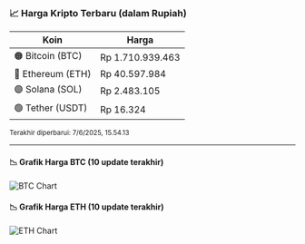 

<!-- HARGA_KRIPTO -->
### 📈 Harga Kripto Terbaru (dalam Rupiah)

| Koin     | Harga         |
|----------|---------------|
| 🟠 Bitcoin (BTC)   | Rp 1.710.939.463 |
| 🔵 Ethereum (ETH)  | Rp 40.597.984 |
| 🟣 Solana (SOL)    | Rp 2.483.105 |
| 🟢 Tether (USDT)   | Rp 16.324 |

<sub>Terakhir diperbarui: 7/6/2025, 15.54.13</sub>

---

#### 📉 Grafik Harga BTC (10 update terakhir)
![BTC Chart](https://quickchart.io/chart?c=%7B%22type%22%3A%22line%22%2C%22data%22%3A%7B%22labels%22%3A%5B%2206%3A19%3A08%22%2C%2206%3A44%3A20%22%2C%2206%3A55%3A48%22%2C%2207%3A19%3A53%22%2C%2207%3A32%3A06%22%2C%2207%3A43%3A07%22%2C%2207%3A54%3A23%22%2C%2208%3A22%3A29%22%2C%2208%3A42%3A36%22%2C%2208%3A54%3A13%22%5D%2C%22datasets%22%3A%5B%7B%22label%22%3A%22Bitcoin%22%2C%22data%22%3A%5B1711959633%2C1711822846%2C1714871383%2C1714837020%2C1713983937%2C1713496615%2C1712365554%2C1711357587%2C1711482324%2C1710939463%5D%2C%22fill%22%3Afalse%2C%22borderColor%22%3A%22blue%22%2C%22tension%22%3A0.1%7D%5D%7D%7D)

#### 📉 Grafik Harga ETH (10 update terakhir)
![ETH Chart](https://quickchart.io/chart?c=%7B%22type%22%3A%22line%22%2C%22data%22%3A%7B%22labels%22%3A%5B%2206%3A19%3A08%22%2C%2206%3A44%3A20%22%2C%2206%3A55%3A48%22%2C%2207%3A19%3A53%22%2C%2207%3A32%3A06%22%2C%2207%3A43%3A07%22%2C%2207%3A54%3A23%22%2C%2208%3A22%3A29%22%2C%2208%3A42%3A36%22%2C%2208%3A54%3A13%22%5D%2C%22datasets%22%3A%5B%7B%22label%22%3A%22Ethereum%22%2C%22data%22%3A%5B40665856%2C40601690%2C40649694%2C40682060%2C40691745%2C40706250%2C40675261%2C40634322%2C40609350%2C40597984%5D%2C%22fill%22%3Afalse%2C%22borderColor%22%3A%22blue%22%2C%22tension%22%3A0.1%7D%5D%7D%7D)

<!-- /HARGA_KRIPTO -->